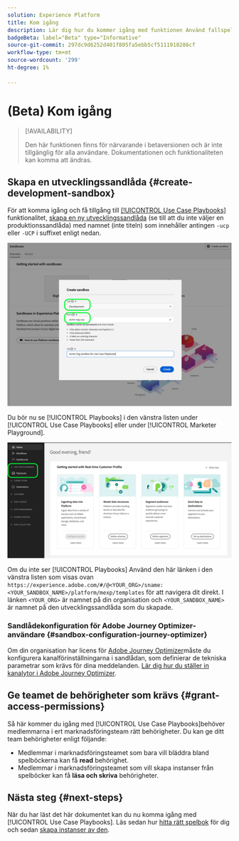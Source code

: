 ```yaml
---
solution: Experience Platform
title: Kom igång
description: Lär dig hur du kommer igång med funktionen Använd fallspelningsböcker.
badgeBeta: label="Beta" type="Informative"
source-git-commit: 297dc9d6252d401f805fa5ebb5cf5111910286cf
workflow-type: tm+mt
source-wordcount: '299'
ht-degree: 1%

---
```



# (Beta) Kom igång

>[!AVAILABILITY]
>
>Den här funktionen finns för närvarande i betaversionen och är inte tillgänglig för alla användare. Dokumentationen och funktionaliteten kan komma att ändras.

## Skapa en utvecklingssandlåda {#create-development-sandbox}

För att komma igång och få tillgång till [[!UICONTROL Use Case Playbooks]](/help/use-case-playbooks/playbooks/overview.md) funktionalitet, [skapa en ny utvecklingssandlåda](/help/sandboxes/ui/user-guide.md#create) (se till att du inte väljer en produktionssandlåda) med namnet (inte titeln) som innehåller antingen `-ucp` eller `-UCP` i suffixet enligt nedan.

![Skapa en utvecklingssandlåda för fallspelningsböcker](/help/use-case-playbooks/assets/playbooks/get-started/create-sandbox-ucp.png)

Du bör nu se [!UICONTROL Playbooks] i den vänstra listen under [!UICONTROL Use Case Playbooks] eller under [!UICONTROL Marketer Playground].

![Använd fallspelningsböcker i användargränssnittet när du har skapat sandlådan.](/help/use-case-playbooks/assets/playbooks/get-started/ucp-sandbox-in-ui.png)

Om du inte ser [!UICONTROL Playbooks] Använd den här länken i den vänstra listen som visas ovan `https://experience.adobe.com/#/@<YOUR_ORG>/sname:<YOUR_SANDBOX_NAME>/platform/mexp/templates` för att navigera dit direkt. I länken `<YOUR_ORG>` är namnet på din organisation och `<YOUR_SANDBOX_NAME>` är namnet på den utvecklingssandlåda som du skapade.

### Sandlådekonfiguration för Adobe Journey Optimizer-användare {#sandbox-configuration-journey-optimizer}

Om din organisation har licens för [Adobe Journey Optimizer](https://experienceleague.adobe.com/docs/journey-optimizer/using/ajo-home.html?lang=en)måste du konfigurera kanalförinställningarna i sandlådan, som definierar de tekniska parametrar som krävs för dina meddelanden. [Lär dig hur du ställer in kanalytor i Adobe Journey Optimizer](https://experienceleague.adobe.com/docs/journey-optimizer/using/configuration/channel-surfaces.html).

## Ge teamet de behörigheter som krävs {#grant-access-permissions}

Så här kommer du igång med [!UICONTROL Use Case Playbooks]behöver medlemmarna i ert marknadsföringsteam rätt behörigheter. Du kan ge ditt team behörigheter enligt följande:

* Medlemmar i marknadsföringsteamet som bara vill bläddra bland spelböckerna kan få **read** behörighet.
* Medlemmar i marknadsföringsteamet som vill skapa instanser från spelböcker kan få **läsa och skriva** behörigheter.

## Nästa steg {#next-steps}

När du har läst det här dokumentet kan du nu komma igång med [!UICONTROL Use Case Playbooks]. Läs sedan hur [hitta rätt spelbok](/help/use-case-playbooks/playbooks/discover.md) för dig och sedan [skapa instanser av den](/help/use-case-playbooks/playbooks/create-share-reuse.md).
